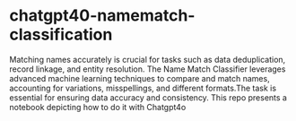 # chatgpt40-namematch-classification


Matching names accurately is crucial for tasks such as data deduplication, record linkage, and entity resolution. The Name Match Classifier leverages advanced machine learning techniques to compare and match names, accounting for variations, misspellings, and different formats.The task is essential for ensuring data accuracy and consistency. This repo presents a notebook depicting how to do it with Chatgpt4o



